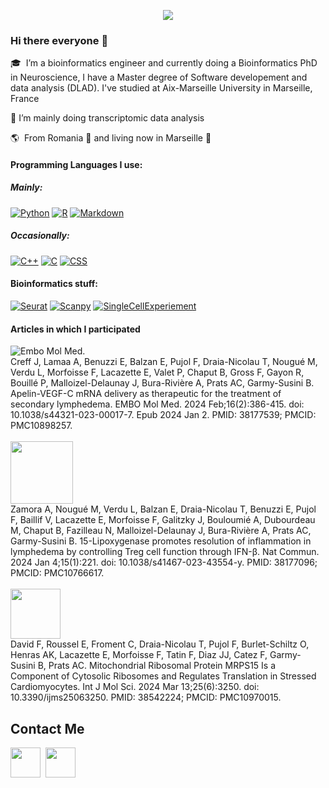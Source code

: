 <p align="center">
  <img src="https://capsule-render.vercel.app/api?type=shark&height=100&color=gradient"/>
</p>

### Hi there everyone 👋 

🎓 &nbsp;I’m a bioinformatics engineer and currently doing a Bioinformatics PhD in Neuroscience, I have a Master degree of Software developement and data analysis (DLAD). I've studied at Aix-Marseille University in Marseille, France 

🔭 I’m mainly doing transcriptomic data analysis 

🌎  &nbsp;From Romania :european_castle:  and living now in Marseille 🥖

<h4> Programming Languages I use: </h4> 

<h5> Mainly: </h5> 
<a href="#"><img alt="Python" src="https://img.shields.io/badge/Python-14354C.svg?logo=python&logoColor=white"></a>
<a href="#"><img alt="R" src="https://img.shields.io/badge/R-276DC3.svg?logo=r&logoColor=white"></a>
<a href="#"><img alt="Markdown" src="https://img.shields.io/badge/Markdown-000000.svg?logo=markdown&logoColor=white"></a>

<h5> Occasionally: </h5> 
<a href="#"><img alt="C++" src="https://custom-icon-badges.demolab.com/badge/C++-9C033A.svg?logo=cpp2&logoColor=white"></a>
<a href="#"><img alt="C" src="https://img.shields.io/badge/C-red"></a>
<a href="#"><img alt="CSS" src="https://img.shields.io/badge/CSS-1572B6.svg?logo=css3&logoColor=white"></a>

<br>

<h4> Bioinformatics stuff: </h4> 
<a href="#"><img alt="Seurat" src="https://img.shields.io/badge/Seurat-violet"></a>
<a href="#"><img alt="Scanpy" src="https://img.shields.io/badge/Scanpy-orange"></a>
<a href="#"><img alt="SingleCellExperiement" src="https://img.shields.io/badge/SingleCellExperiment-blue"></a>

<h4> Articles in which I participated </h4> 

![Embo Mol Med.](https://cdn.ncbi.nlm.nih.gov/corehtml/query/egifs/https:--www.embopress.org-pb-assets-embo-site-images-pubmed-embomm.gif) 
<br>
Creff J, Lamaa A, Benuzzi E, Balzan E, Pujol F, Draia-Nicolau T, Nougué M, Verdu L, Morfoisse F, Lacazette E, Valet P, Chaput B, Gross F, Gayon R, Bouillé P, Malloizel-Delaunay J, Bura-Rivière A, Prats AC, Garmy-Susini B. Apelin-VEGF-C mRNA delivery as therapeutic for the treatment of secondary lymphedema. EMBO Mol Med. 2024 Feb;16(2):386-415. doi: 10.1038/s44321-023-00017-7. Epub 2024 Jan 2. PMID: 38177539; PMCID: PMC10898257.
<br>
<br>
<img src="https://cisweb.lancaster.ac.uk/EventsMedia/naturecommunicationsweb-637598726191877261.jpg" width="100">
<br>
Zamora A, Nougué M, Verdu L, Balzan E, Draia-Nicolau T, Benuzzi E, Pujol F, Baillif V, Lacazette E, Morfoisse F, Galitzky J, Bouloumié A, Dubourdeau M, Chaput B, Fazilleau N, Malloizel-Delaunay J, Bura-Rivière A, Prats AC, Garmy-Susini B. 15-Lipoxygenase promotes resolution of inflammation in lymphedema by controlling Treg cell function through IFN-β. Nat Commun. 2024 Jan 4;15(1):221. doi: 10.1038/s41467-023-43554-y. PMID: 38177096; PMCID: PMC10766617.
<br>
<br>
<img src="https://encrypted-tbn0.gstatic.com/images?q=tbn:ANd9GcTXQ6_BRDHK_A4QR2CVD446JeOypz5ic9eGhkRgvCeWgw&s" width="80">
<br>
David F, Roussel E, Froment C, Draia-Nicolau T, Pujol F, Burlet-Schiltz O, Henras AK, Lacazette E, Morfoisse F, Tatin F, Diaz JJ, Catez F, Garmy-Susini B, Prats AC. Mitochondrial Ribosomal Protein MRPS15 Is a Component of Cytosolic Ribosomes and Regulates Translation in Stressed Cardiomyocytes. Int J Mol Sci. 2024 Mar 13;25(6):3250. doi: 10.3390/ijms25063250. PMID: 38542224; PMCID: PMC10970015.

## Contact Me

[<img height="48" src="https://img.icons8.com/fluent/48/000000/github.png"/>](https://github.com/ondina-draia) &nbsp;[<img height="48" src="https://upload.wikimedia.org/wikipedia/commons/thumb/8/81/LinkedIn_icon.svg/108px-LinkedIn_icon.svg.png?2021"/>](https://www.linkedin.com/in/tangra-ondina-draia-nicolau-ba0a15176/) &nbsp;

<!--
**ondina-draia/ondina-draia** is a ✨ _special_ ✨ repository because its `README.md` (this file) appears on your GitHub profile.

Here are some ideas to get you started:

- 🔭 I’m currently working on ...
- 🌱 I’m currently learning ...
- 👯 I’m looking to collaborate on ...
- 🤔 I’m looking for help with ...
- 💬 Ask me about ...
- 📫 How to reach me: ...
- 😄 Pronouns: ...
- ⚡ Fun fact: ...
-->
